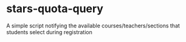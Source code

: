 # stars-quota-query
A simple script notifying the available courses/teachers/sections that students select during registration  
